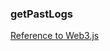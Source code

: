 ### getPastLogs

[Reference to Web3.js](https://web3js.readthedocs.io/en/v1.7.4/web3-eth.html#getpastlogs)